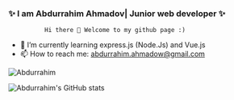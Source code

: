 ### ✨ I am Abdurrahim Ahmadov| Junior web developer ✨ 




              Hi there 👋 Welcome to my github page :)

- 🌱 I’m currently learning express.js (Node.Js) and Vue.js
- 📫 How to reach me: abdurrahim.ahmadow@gmail.com


![Abdurrahim](https://github.githubassets.com/images/modules/profile/profile-first-issue-dark.svg)


![Abdurrahim's GitHub stats](https://github-readme-stats.vercel.app/api?username=ebdurrehm&theme=blue-green&show_icons=true)


